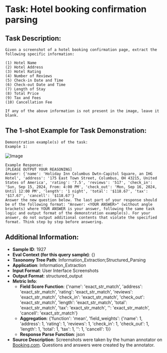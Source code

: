 # Task: Hotel booking confirmation parsing

## Task Description:

```
Given a screenshot of a hotel booking confirmation page, extract the following specific information:

(1) Hotel Name
(2) Hotel Address
(3) Hotel Rating
(4) Number of Reviews
(5) Check-in Date and Time
(6) Check-out Date and Time
(7) Length of Stay
(8) Total Price
(9) Tax and Fees
(10) Cancellation Fee

If any of the above information is not present in the image, leave it blank.
```

## The 1-shot Example for Task Demonstration:

```
Demonstration example(s) of the task:
Example 1:
```

![Image](hotel_booking_confirmation_parsing1.png)

```
Example Response:
[PLEASE OUTPUT YOUR REASONING]
Answer: {'name': 'Holiday Inn Columbus Dwtn-Capitol Square, an IHG Hotel', 'address': '175 East Town Street, Columbus, OH 43215, United States of America', 'rating': '7.5', 'reviews': '517', 'check_in': 'Sun, Sep 15, 2024, From: 4:00 PM', 'check_out': 'Mon, Sep 16, 2024, Until 12:00 PM', 'length': '1 night', 'total': '$118.67', 'tax': '$17.67', 'cancell': '$118.67'}
Answer the new question below. The last part of your response should be of the following format: "Answer: <YOUR ANSWER>" (without angle brackets) where YOUR ANSWER is your answer, following the same task logic and output format of the demonstration example(s). For your answer, do not output additional contents that violate the specified format. Think step by step before answering.
```

## Additional Information:

- **Sample ID**: 1927
- **Eval Context (for this query sample)**: {}
- **Taxonomy Tree Path**: Information_Extraction;Structured_Parsing
- **Application**: Information_Extraction
- **Input Format**: User Interface Screenshots
- **Output Format**: structured_output
- **Metric Info**:
  - **Field Score Function**: {'name': 'exact_str_match', 'address': 'exact_str_match', 'rating': 'exact_str_match', 'reviews': 'exact_str_match', 'check_in': 'exact_str_match', 'check_out': 'exact_str_match', 'length': 'exact_str_match', 'total': 'exact_str_match', 'tax': 'exact_str_match', '': 'exact_str_match', 'cancell': 'exact_str_match'}
  - **Aggregation**: {'function': 'mean', 'field_weights': {'name': 1, 'address': 1, 'rating': 1, 'reviews': 1, 'check_in': 1, 'check_out': 1, 'length': 1, 'total': 1, 'tax': 1, '': 1, 'cancell': 1}}
  - **Response Parse Function**: json
- **Source Description**: Screenshots were taken by the human annotator on [Booking.com](https://www.booking.com/). Questions and answers were created by the annotator.
